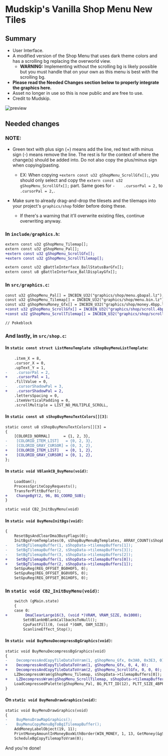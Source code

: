 # Mudskip's Vanilla Shop Menu New Tiles

## Summary

- User Interface.
- A modified version of the Shop Menu that uses dark theme colors and has a scrolling bg replacing the overworld view.
  - **WARNING:** Implementing without the scrolling bg is likely possible but you must handle that on your own as this menu is best with the scrolling bg.
- **Please read the Needed Changes section below to properly integrate the graphics here.**
- Asset no longer in use so this is now public and are free to use.
- Credit to Mudskip.

![preview](preview.png)

## Needed changes


### NOTE:

- Green text with plus sign (+) means add the line, red text with minus sign (-) means remove the line. The rest is for the context of where the change(s) should be added into. Do not also copy the plus/minus sign when copying/pasting.
  - EX: When copying `+extern const u32 gShopMenu_ScrollGfx[];`, you should only select and copy the `extern const u32 gShopMenu_ScrollGfx[];` part. Same goes for `-    .cursorPal = 2,` to `    .cursorPal = 2,`.

- Make sure to already drag-and-drop the tilesets and the tilemaps into your project's `graphics/shop` folder before doing these.
  - If there's a warning that it'll overwrite existing files, continue overwriting anyway.


### In `include/graphics.h`:

```diff
extern const u32 gShopMenu_Tilemap[];
extern const u32 gShopMenu_Pal[];
+extern const u32 gShopMenu_ScrollGfx[];
+extern const u32 gShopMenu_ScrollTilemap[];

extern const u32 gBattleInterface_BallStatusBarGfx[];
extern const u8 gBattleInterface_BallDisplayGfx[];
```


### In `src/graphics.c`:

```diff
const u32 gShopMenu_Pal[] = INCBIN_U32("graphics/shop/menu.gbapal.lz");
const u32 gShopMenu_Tilemap[] = INCBIN_U32("graphics/shop/menu.bin.lz");
const u32 gShopMenuMoney_Gfx[] = INCBIN_U32("graphics/shop/money.4bpp.lz");
+const u32 gShopMenu_ScrollGfx[] = INCBIN_U32("graphics/shop/scroll.4bpp.lz");
+const u32 gShopMenu_ScrollTilemap[] = INCBIN_U32("graphics/shop/scroll.bin.lz");

// Pokeblock

```


### And lastly, in `src/shop.c`:

#### In `static const struct ListMenuTemplate sShopBuyMenuListTemplate`:

```diff
    .item_X = 8,
    .cursor_X = 0,
    .upText_Y = 1,
-    .cursorPal = 2,
+    .cursorPal = 1,
    .fillValue = 0,
-    .cursorShadowPal = 3,
+    .cursorShadowPal = 2,
    .lettersSpacing = 0,
    .itemVerticalPadding = 0,
    .scrollMultiple = LIST_NO_MULTIPLE_SCROLL,
```

#### In `static const u8 sShopBuyMenuTextColors[][3]`:

```diff
static const u8 sShopBuyMenuTextColors[][3] =
{
    [COLORID_NORMAL]      = {1, 2, 3},
-    [COLORID_ITEM_LIST]   = {0, 2, 3},
-    [COLORID_GRAY_CURSOR] = {0, 3, 2},
+    [COLORID_ITEM_LIST]   = {0, 1, 2},
+    [COLORID_GRAY_CURSOR] = {0, 1, 2},
};
```

#### In `static void VBlankCB_BuyMenu(void)`:

```diff
    LoadOam();
    ProcessSpriteCopyRequests();
    TransferPlttBuffer();
+    ChangeBgY(2, 96, BG_COORD_SUB);
}

static void CB2_InitBuyMenu(void)
```

#### In `static void BuyMenuInitBgs(void)`:

```diff
{
    ResetBgsAndClearDma3BusyFlags(0);
    InitBgsFromTemplates(0, sShopBuyMenuBgTemplates, ARRAY_COUNT(sShopBuyMenuBgTemplates));
-    SetBgTilemapBuffer(1, sShopData->tilemapBuffers[1]);
-    SetBgTilemapBuffer(2, sShopData->tilemapBuffers[3]);
-    SetBgTilemapBuffer(3, sShopData->tilemapBuffers[2]);
+    SetBgTilemapBuffer(1, sShopData->tilemapBuffers[0]);
+    SetBgTilemapBuffer(2, sShopData->tilemapBuffers[1]);
    SetGpuReg(REG_OFFSET_BG0HOFS, 0);
    SetGpuReg(REG_OFFSET_BG0VOFS, 0);
    SetGpuReg(REG_OFFSET_BG1HOFS, 0);
```

### In `static void CB2_InitBuyMenu(void)`:

```diff
    switch (gMain.state)
    {
    case 0:
+        DmaClearLarge16(3, (void *)VRAM, VRAM_SIZE, 0x1000);
        SetVBlankHBlankCallbacksToNull();
        CpuFastFill(0, (void *)OAM, OAM_SIZE);
        ScanlineEffect_Stop();
```

#### In `static void BuyMenuDecompressBgGraphics(void)`:

```diff
static void BuyMenuDecompressBgGraphics(void)
{
-    DecompressAndCopyTileDataToVram(1, gShopMenu_Gfx, 0x3A0, 0x3E3, 0);
+    DecompressAndCopyTileDataToVram(1, gShopMenu_Gfx, 0, 4, 0);
+    DecompressAndCopyTileDataToVram(2, gShopMenu_ScrollGfx, 0, 0, 0);
    LZDecompressWram(gShopMenu_Tilemap, sShopData->tilemapBuffers[0]);
+    LZDecompressWram(gShopMenu_ScrollTilemap, sShopData->tilemapBuffers[1]);
    LoadCompressedPalette(gShopMenu_Pal, BG_PLTT_ID(12), PLTT_SIZE_4BPP);
}
```

#### On `static void BuyMenuDrawGraphics(void)`:

```diff
static void BuyMenuDrawGraphics(void)
{
-    BuyMenuDrawMapGraphics();
-    BuyMenuCopyMenuBgToBg1TilemapBuffer();
    AddMoneyLabelObject(19, 11);
    PrintMoneyAmountInMoneyBoxWithBorder(WIN_MONEY, 1, 13, GetMoney(&gSaveBlock1Ptr->money));
    ScheduleBgCopyTilemapToVram(0);
```

And you're done!
